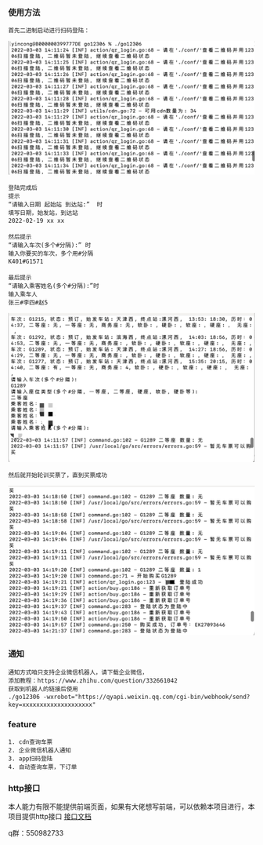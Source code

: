### 使用方法

```
首先二进制启动进行扫码登陆：
```
<img src="./img/step1.png" alt="logo" title="logo" />


```
登陆完成后
提示
“请输入日期 起始站 到达站:”  时
填写日期，始发站，到达站
2022-02-19 xx xx

然后提示
“请输入车次(多个#分隔):” 时
输入你要买的车次，多个用#分隔
K401#G1571

最后提示
“请输入乘客姓名(多个#分隔):”时
输入乘车人
张三#李四#赵5
```
<img src="./img/step2.png" alt="logo" title="logo" />

```
然后就开始轮训买票了，直到买票成功
```
<img src="./img/step3.png" alt="logo" title="logo" />

### 通知
```
通知方式咱只支持企业微信机器人，请下载企业微信，
添加教程：https://www.zhihu.com/question/332661042
获取到机器人的链接后使用
./go12306 -wxrobot="https://qyapi.weixin.qq.com/cgi-bin/webhook/send?key=xxxxxxxxxxxxxxxxxxxx"
```

### feature
```
1. cdn查询车票
2. 企业微信机器人通知
3. app扫码登陆
4. 自动查询车票，下订单
```

### http接口
本人能力有限不能提供前端页面，如果有大佬想写前端，可以依赖本项目进行，本项目提供http接口
 [接口文档](API.md)

q群：550982733
